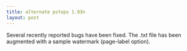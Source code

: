 ```yaml
---
title: alternate pstops 1.93n
layout: post
---
```


Several recently reported bugs have been fixed.
The .txt file has been augmented with a sample watermark (page-label option).
